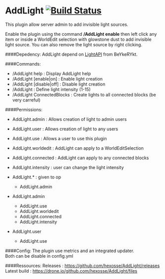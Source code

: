 # AddLight [![Build Status](https://drone.io/github.com/hexosse/AddLight/status.png)](https://drone.io/github.com/hexosse/AddLight/latest)
This plugin allow server admin to add invisible light sources.

Enable the plugin using the command **/AddLight enable** then left click any item or inside a WorldEdit selection with glowstone dust to add invisible light source.
You can also remove the light source by right clicking.

####Depedency:
AddLight depend on [LightAPI](https://www.spigotmc.org/resources/lightapi.4510/) from BeYkeRYkt.

####Commands:
* /AddLight help : Display AddLight help
* /AddLight [enable|on] : Enable light creation
* /AddLight [disable|off] : Disable light creation
* /AddLight <number> : Define light intensity (1-15)
* /AddLight ConnectedBlocks : Create lights to all connected blocks (be very carreful)

####Permissions:
* AddLight.admin : Allows creation of light to admin users
* AddLight.user : Allows creation of light to any users
* AddLight.use : Allows a user to use this plugin
* AddLight.worldedit : AddLight can apply to a WorldEditSelection
* AddLight.connected : AddLight can apply to any connected blocks
* AddLight.intensity : user can change the light intensity

* AddLight.* : given to op
  * AddLight.admin

* AddLight.admin
  * AddLight.use
  * AddLight.worldedit
  * AddLight.connected
  * AddLight.intensity

* AddLight.user
  * AddLight.use

####Config:
The plugin use metrics and an integrated updater.<br>Both can be disable in config.yml

####Ressources:
Releases : https://github.com/hexosse/AddLight/releases<br>
Latest build :  https://drone.io/github.com/hexosse/AddLight/files
